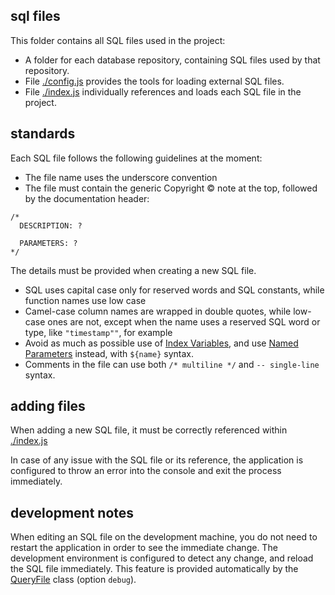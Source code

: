sql files
---------

This folder contains all SQL files used in the project:

* A folder for each database repository, containing SQL files used by that repository.
* File [./config.js](./config.js) provides the tools for loading external SQL files.
* File [./index.js](./index.js) individually references and loads each SQL file in the project.

## standards

Each SQL file follows the following guidelines at the moment:

* The file name uses the underscore convention
* The file must contain the generic Copyright &copy; note at the top, followed by the documentation header:
```
/*
  DESCRIPTION: ?

  PARAMETERS: ?
*/
```
The details must be provided when creating a new SQL file.

* SQL uses capital case only for reserved words and SQL constants, while function names use low case
* Camel-case column names are wrapped in double quotes, while low-case ones are not, except when the name
  uses a reserved SQL word or type, like `"timestamp""`, for example
* Avoid as much as possible use of [Index Variables], and use [Named Parameters] instead, with `${name}` syntax.
* Comments in the file can use both `/* multiline */` and `-- single-line` syntax.

## adding files

When adding a new SQL file, it must be correctly referenced within [./index.js](./index.js)

In case of any issue with the SQL file or its reference, the application is configured to throw an error
into the console and exit the process immediately.

## development notes

When editing an SQL file on the development machine, you do not need to restart the application in order
to see the immediate change. The development environment is configured to detect any change, and reload
the SQL file immediately. This feature is provided automatically by the [QueryFile] class (option `debug`).

[Index Variables]:https://github.com/vitaly-t/pg-promise#index-variables
[Named Parameters]:https://github.com/vitaly-t/pg-promise#named-parameters
[QueryFile]:http://vitaly-t.github.io/pg-promise/QueryFile.html
